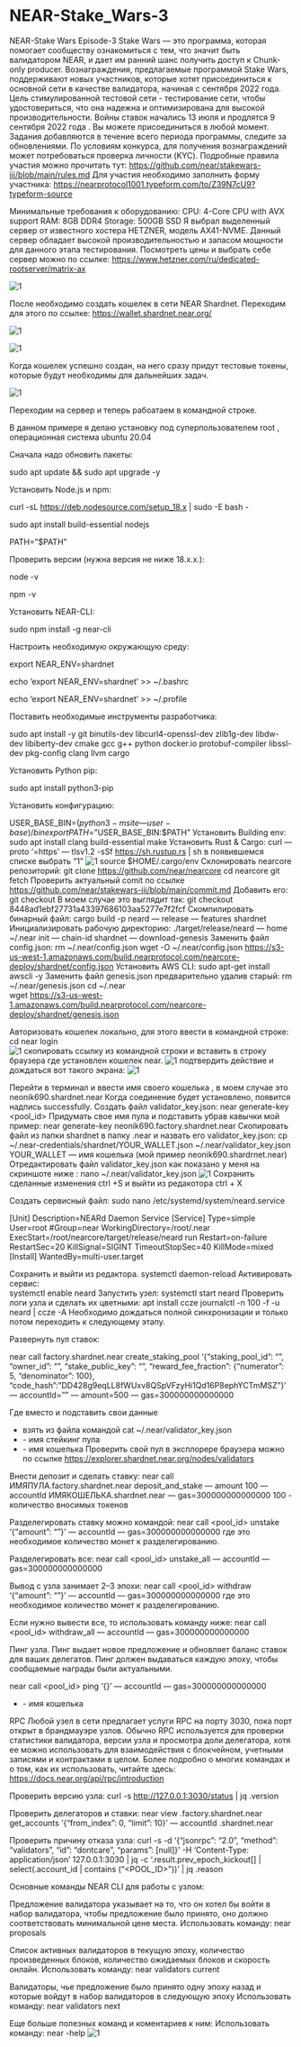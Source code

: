 # NEAR-Stake_Wars-3
NEAR-Stake Wars Episode-3
Stake Wars — это программа, которая помогает сообществу ознакомиться с тем, что значит быть валидатором NEAR, и дает им ранний шанс получить доступ к Сhunk-only producer. Вознаграждения, предлагаемые программой Stake Wars, поддерживают новых участников, которые хотят присоединиться к основной сети в качестве валидатора, начиная с сентября 2022 года.
Цель стимулированной тестовой сети - тестирование сети, чтобы удостовериться, что она надежна и оптимизирована для высокой производительности.
Войны ставок начались 13 июля и продлятся 9 сентября 2022 года . Вы можете присоединиться в любой момент. 
Задания добавляются в течение всего периода программы, следите за обновлениями. 
По условиям конкурса, для получения вознаграждений может потребоваться проверка личности (KYC).
Подробные правила участия можно прочитать тут: https://github.com/near/stakewars-iii/blob/main/rules.md
Для участия необходимо заполнить форму участника: https://nearprotocol1001.typeform.com/to/Z39N7cU9?typeform-source

Минимальные требования к оборудованию:
CPU: 4-Core CPU with AVX support
RAM: 8GB DDR4
Storage: 500GB SSD
Я выбрал выделенный сервер от известного хостера HETZNER, модель AX41-NVME.
Данный сервер обладает высокой производительностью и запасом мощности для данного этапа тестирования.
Посмотреть цены и выбрать себе сервер можно по ссылке: https://www.hetzner.com/ru/dedicated-rootserver/matrix-ax

![1](https://user-images.githubusercontent.com/78436658/187992176-af5ba0c8-d53e-4d4d-8a20-469f05ecc19f.jpg)

После необходимо создать кошелек в сети NEAR Shardnet.
Переходим для этого по ссылке: https://wallet.shardnet.near.org/

![1](https://user-images.githubusercontent.com/78436658/187992632-07372754-efae-4214-8231-ceb5711280b9.jpg)

![1](https://user-images.githubusercontent.com/78436658/187993164-30db30e2-d6ed-4a30-8bc4-c3d6c4aa116f.jpg)

Когда кошелек успешно создан, на него сразу придут тестовые токены, которые будут необходимы для дальнейших задач.

![1](https://user-images.githubusercontent.com/78436658/187993457-527e50d5-d5f6-4bb1-8d8b-f1100df165e6.jpg)

Переходим на сервер и теперь рабоатаем в командной строке.

В данном примере я делаю установку под суперпользователем root , операционная система ubuntu 20.04 

Сначала надо обновить пакеты:

sudo apt update && sudo apt upgrade -y

Установить Node.js и npm:

curl -sL https://deb.nodesource.com/setup_18.x | sudo -E bash -

sudo apt install build-essential nodejs

PATH=”$PATH”

Проверить версии (нужна версия не ниже 18.х.х.):

node -v

npm -v

Установить NEAR-CLI:

sudo npm install -g near-cli

Настроить необходимую окружающую среду:

export NEAR_ENV=shardnet

echo ‘export NEAR_ENV=shardnet’ >> ~/.bashrc

echo ‘export NEAR_ENV=shardnet’ >> ~/.profile

Поставить необходимые инструменты разработчика:

sudo apt install -y git binutils-dev libcurl4-openssl-dev zlib1g-dev libdw-dev libiberty-dev cmake gcc g++ python docker.io protobuf-compiler libssl-dev pkg-config 
clang llvm cargo

Установить Python pip:

sudo apt install python3-pip

Установить конфигурацию:

USER_BASE_BIN=$(python3 -m site — user-base)/bin
export PATH=”$USER_BASE_BIN:$PATH”
Установить Building env:
sudo apt install clang build-essential make
Установить Rust & Cargo:
curl — proto ‘=https’ — tlsv1.2 -sSf https://sh.rustup.rs | sh
в появившемся списке выбрать “1”
![1](https://user-images.githubusercontent.com/78436658/187995037-101f5eb5-4210-4220-b73a-cafe11e44f29.jpg)
source $HOME/.cargo/env
Склонировать nearcore репозиторий:
git clone https://github.com/near/nearcore
cd nearcore
git fetch
Проверить актуальный comit по ссылке https://github.com/near/stakewars-iii/blob/main/commit.md
Добавить его:
git checkout <commit>
В моем случае это выглядит так: git checkout 8448ad1ebf27731a43397686103aa5277e7f2fcf
Скомпилировать бинарный файл:
cargo build -p neard — release — features shardnet
Инициализировать рабочую директорию:
./target/release/neard — home ~/.near init — chain-id shardnet — download-genesis
Заменить файл config.json:
rm ~/.near/config.json
wget -O ~/.near/config.json https://s3-us-west-1.amazonaws.com/build.nearprotocol.com/nearcore-deploy/shardnet/config.json
Установить AWS CLI:
sudo apt-get install awscli -y
Заменить файл genesis.json предварительно удалив старый:
rm ~/.near/genesis.json
cd ~/.near  
wget https://s3-us-west-1.amazonaws.com/build.nearprotocol.com/nearcore-deploy/shardnet/genesis.json

  Авторизовать кошелек локально, для этого ввести в командной строке:
cd
near login  
![1](https://user-images.githubusercontent.com/78436658/187995977-6ea043a2-53c7-44a9-9557-35d4fb0b51b8.jpg)
скопировать ссылку из командной строки и вставить в строку браузера где установлен кошелек near.
![1](https://user-images.githubusercontent.com/78436658/187996711-ac24547a-c220-4a07-85de-2932de01373d.jpg)
подтвердить действие и дождаться вот такого экрана:
![1](https://user-images.githubusercontent.com/78436658/187996918-677dc1b9-7b3a-4377-8797-f967b99eb459.jpg)

  Перейти в терминал и ввести имя своего кошелька , в моем случае это neonik690.shardnet.near
Когда соединение будет установлено, появится надпись successfully.
Создать файл validator_key.json:
near generate-key <pool_id>
Придумать свое имя пула и подставить убрав кавычки
мой пример:
near generate-key neonik690.factory.shardnet.near
Cкопировать файл из папки shardnet в папку .near и назвать его validator_key.json:
cp ~/.near-credentials/shardnet/YOUR_WALLET.json ~/.near/validator_key.json
YOUR_WALLET — имя кошелька (мой пример neonik690.shardrnet.near)
Отредактировать файл validator_key.json как показано у меня на скриншоте ниже :
nano ~/.near/validator_key.json
![1](https://user-images.githubusercontent.com/78436658/187998698-9bbc1223-6d2e-46c7-b140-ca950b806a38.jpg)
Сохранить сделанные изменения ctrl +S и выйти из редакотора ctrl + X

  Создать сервисный файл:
sudo nano /etc/systemd/system/neard.service
  
[Unit]
Description=NEARd Daemon Service
[Service]
Type=simple
User=root
#Group=near
WorkingDirectory=/root/.near
ExecStart=/root/nearcore/target/release/neard run
Restart=on-failure
RestartSec=20
KillSignal=SIGINT
TimeoutStopSec=40
KillMode=mixed
[Install]
WantedBy=multi-user.target

Сохранить и выйти из редактора.
systemctl daemon-reload
Активировать сервис:  
systemctl enable neard
Запустить узел:
systemctl start neard
Проверить логи узла и сделать их цветными:
apt install ccze
journalctl -n 100 -f -u neard | ccze -A
Необходимо дождаться полной синхронизации и только потом переходить к следующему этапу.

  Развернуть пул ставок:
  
near call factory.shardnet.near create_staking_pool ‘{“staking_pool_id”: “<pool id>”, “owner_id”: “<accountId>”, “stake_public_key”: “<public key>”, “reward_fee_fraction”: {“numerator”: 5, “denominator”: 100}, “code_hash”:”DD428g9eqLL8fWUxv8QSpVFzyHi1Qd16P8ephYCTmMSZ”}’ — accountId=”<accountId>” — amount=500 — gas=300000000000000

Где вместо <pool id> <public key> и <accountId> подставить свои данные
- <public key> взять из файла командой
cat ~/.near/validator_key.json
- <pool id> - имя стейкинг пула
- <accountId> - имя кошелька
Проверить свой пул в эксплорере браузера можно по ссылке https://explorer.shardnet.near.org/nodes/validators

 Внести депозит и сделать ставку:
near call ИМЯПУЛА.factory.shardnet.near deposit_and_stake — amount 100 — accountId ИМЯКОШЕЛЬКА.shardnet.near — gas=300000000000000 
100 - количество вносимых токенов

 Разделегировать ставку можно командой: 
near call <pool_id> unstake ‘{“amount”: “<amount yoctoNEAR>”}’ — accountId <accountId> — gas=300000000000000
где <amount yoctoNEAR> это необходимое количество монет к разделегированию.

 Разделегировать все:
near call <pool_id> unstake_all — accountId <accountId> — gas=300000000000000

 Вывод с узла занимает 2–3 эпохи:
near call <pool_id> withdraw ‘{“amount”: “<amount yoctoNEAR>”}’ — accountId <accountId> — gas=300000000000000
где <amount yoctoNEAR> это необходимое количество монет к разделегированию.

 Если нужно вывести все, то использовать команду ниже:
near call <pool_id> withdraw_all — accountId <accountId> — gas=300000000000000

 Пинг узла.
Пинг выдает новое предложение и обновляет баланс ставок для ваших делегатов. Пинг должен выдаваться каждую эпоху, чтобы сообщаемые награды были актуальными.

near call <pool_id> ping ‘{}’ — accountId <accountId> — gas=300000000000000
- <accountId> - имя кошелька

RPC
Любой узел в сети предлагает услуги RPC на порту 3030, пока порт открыт в брандмауэре узлов. 
Обычно RPC используется для проверки статистики валидатора, версии узла и просмотра доли делегатора, 
хотя ее можно использовать для взаимодействия с блокчейном, учетными записями и контрактами в целом.
Более подробно о многих командах и о том, как их использовать, читайте здесь:
https://docs.near.org/api/rpc/introduction
  
 Проверить версию узла:
curl -s http://127.0.0.1:3030/status | jq .version

 Проверить делегаторов и ставки:
near view <your pool>.factory.shardnet.near get_accounts ‘{“from_index”: 0, “limit”: 10}’ — accountId <accountId>.shardnet.near

 Проверить причину отказа узла:
curl -s -d ‘{“jsonrpc”: “2.0”, “method”: “validators”, “id”: “dontcare”, “params”: [null]}’ -H ‘Content-Type: application/json’ 127.0.0.1:3030 | jq -c ‘.result.prev_epoch_kickout[] | select(.account_id | contains (“<POOL_ID>”))’ | jq .reason
  
 Основные команды NEAR CLI для работы с узлом:
  
 Предложение валидатора указывает на то, что он хотел бы войти в набор валидатора, 
чтобы предложение было принято, оно должно соответствовать минимальной цене места.
 Использовать команду:
near proposals

 Cписок активных валидаторов в текущую эпоху, количество произведенных блоков, 
количество ожидаемых блоков и скорость онлайн. 
 Использовать команду:
near validators current
  
 Валидаторы, чье предложение было принято одну эпоху назад и которые войдут в набор валидаторов в следующую эпоху
 Использовать команду:
near validators next
 
 Еще больше полезных команд и коментариев к ним:
 Использовать команду:
near -help
![1](https://user-images.githubusercontent.com/78436658/188003888-07ffa750-ee54-4304-b001-2abb5e0b551e.jpg)


 
  
  
  
  


 
  
  
















